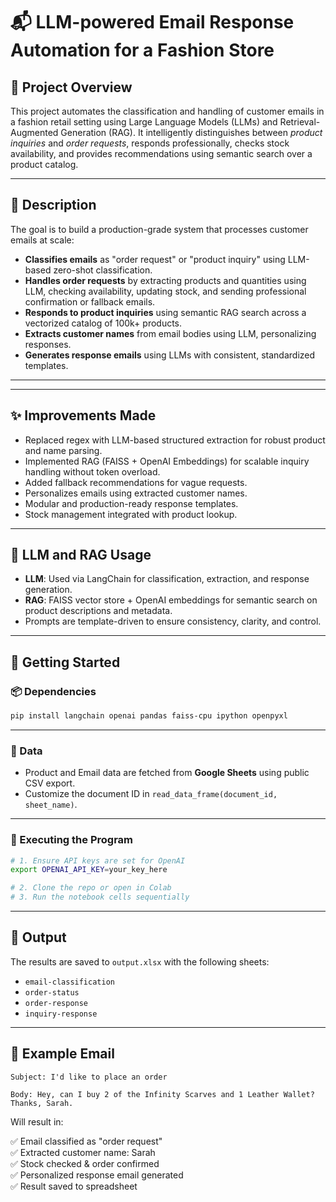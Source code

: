 
# 📬 LLM-powered Email Response Automation for a Fashion Store

## 📌 Project Overview

This project automates the classification and handling of customer emails in a fashion retail setting using Large Language Models (LLMs) and Retrieval-Augmented Generation (RAG). It intelligently distinguishes between *product inquiries* and *order requests*, responds professionally, checks stock availability, and provides recommendations using semantic search over a product catalog.

---




## 🧠 Description

The goal is to build a production-grade system that processes customer emails at scale:

- **Classifies emails** as "order request" or "product inquiry" using LLM-based zero-shot classification.
- **Handles order requests** by extracting products and quantities using LLM, checking availability, updating stock, and sending professional confirmation or fallback emails.
- **Responds to product inquiries** using semantic RAG search across a vectorized catalog of 100k+ products.
- **Extracts customer names** from email bodies using LLM, personalizing responses.
- **Generates response emails** using LLMs with consistent, standardized templates.

---


---

## ✨ Improvements Made

- Replaced regex with LLM-based structured extraction for robust product and name parsing.
- Implemented RAG (FAISS + OpenAI Embeddings) for scalable inquiry handling without token overload.
- Added fallback recommendations for vague requests.
- Personalizes emails using extracted customer names.
- Modular and production-ready response templates.
- Stock management integrated with product lookup.

---

## 🤖 LLM and RAG Usage

- **LLM**: Used via LangChain for classification, extraction, and response generation.
- **RAG**: FAISS vector store + OpenAI embeddings for semantic search on product descriptions and metadata.
- Prompts are template-driven to ensure consistency, clarity, and control.

---

## 🚀 Getting Started

### 📦 Dependencies

```bash
pip install langchain openai pandas faiss-cpu ipython openpyxl
```

---

### 🔽 Data

- Product and Email data are fetched from **Google Sheets** using public CSV export.
- Customize the document ID in `read_data_frame(document_id, sheet_name)`.

---

### 🏃 Executing the Program

```bash
# 1. Ensure API keys are set for OpenAI
export OPENAI_API_KEY=your_key_here

# 2. Clone the repo or open in Colab
# 3. Run the notebook cells sequentially
```

---

## 📂 Output

The results are saved to `output.xlsx` with the following sheets:

- `email-classification`
- `order-status`
- `order-response`
- `inquiry-response`

---

## 📌 Example Email

```text
Subject: I'd like to place an order

Body: Hey, can I buy 2 of the Infinity Scarves and 1 Leather Wallet? Thanks, Sarah.
```

Will result in:

✅ Email classified as "order request"  
✅ Extracted customer name: Sarah  
✅ Stock checked & order confirmed  
✅ Personalized response email generated  
✅ Result saved to spreadsheet


